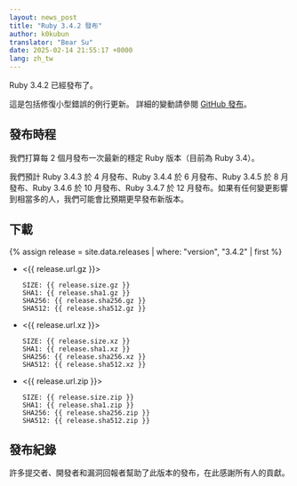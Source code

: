 ```yaml
---
layout: news_post
title: "Ruby 3.4.2 發布"
author: k0kubun
translator: "Bear Su"
date: 2025-02-14 21:55:17 +0000
lang: zh_tw
---
```


Ruby 3.4.2 已經發布了。

這是包括修復小型錯誤的例行更新。
詳細的變動請參閱 [GitHub 發布](https://github.com/ruby/ruby/releases/tag/v3_4_2)。

## 發布時程

我們打算每 2 個月發布一次最新的穩定 Ruby 版本（目前為 Ruby 3.4）。

我們預計 Ruby 3.4.3 於 4 月發布、Ruby 3.4.4 於 6 月發布、Ruby 3.4.5 於 8 月發布、Ruby 3.4.6 於 10 月發布、Ruby 3.4.7 於 12 月發布。如果有任何變更影響到相當多的人，我們可能會比預期更早發布新版本。

## 下載

{% assign release = site.data.releases | where: "version", "3.4.2" | first %}

* <{{ release.url.gz }}>

      SIZE: {{ release.size.gz }}
      SHA1: {{ release.sha1.gz }}
      SHA256: {{ release.sha256.gz }}
      SHA512: {{ release.sha512.gz }}

* <{{ release.url.xz }}>

      SIZE: {{ release.size.xz }}
      SHA1: {{ release.sha1.xz }}
      SHA256: {{ release.sha256.xz }}
      SHA512: {{ release.sha512.xz }}

* <{{ release.url.zip }}>

      SIZE: {{ release.size.zip }}
      SHA1: {{ release.sha1.zip }}
      SHA256: {{ release.sha256.zip }}
      SHA512: {{ release.sha512.zip }}

## 發布紀錄

許多提交者、開發者和漏洞回報者幫助了此版本的發布，在此感謝所有人的貢獻。
